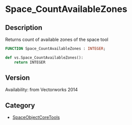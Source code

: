# Space_CountAvailableZones

## Description
Returns count of available zones of the space tool

```pascal
FUNCTION Space_CountAvailableZones : INTEGER;
```

```python
def vs.Space_CountAvailableZones():
    return INTEGER
```

## Version
Availability: from Vectorworks 2014

## Category
* [SpaceObjectCoreTools](../Categories/SpaceObjectCoreTools.md)
